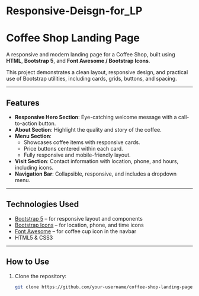# Responsive-Deisgn-for_LP
# Coffee Shop Landing Page

A responsive and modern landing page for a Coffee Shop, built using **HTML**, **Bootstrap 5**, and **Font Awesome / Bootstrap Icons**.  

This project demonstrates a clean layout, responsive design, and practical use of Bootstrap utilities, including cards, grids, buttons, and spacing.

---

## Features

- **Responsive Hero Section**: Eye-catching welcome message with a call-to-action button.  
- **About Section**: Highlight the quality and story of the coffee.  
- **Menu Section**: 
  - Showcases coffee items with responsive cards.  
  - Price buttons centered within each card.  
  - Fully responsive and mobile-friendly layout.  
- **Visit Section**: Contact information with location, phone, and hours, including icons.  
- **Navigation Bar**: Collapsible, responsive, and includes a dropdown menu.

---

## Technologies Used

- [Bootstrap 5](https://getbootstrap.com/) – for responsive layout and components  
- [Bootstrap Icons](https://icons.getbootstrap.com/) – for location, phone, and time icons  
- [Font Awesome](https://fontawesome.com/) – for coffee cup icon in the navbar  
- HTML5 & CSS3  

---

## How to Use

1. Clone the repository:  
   ```bash
   git clone https://github.com/your-username/coffee-shop-landing-page.git](https://github.com/blankk019/Responsive-Deisgn-for_LP.git
